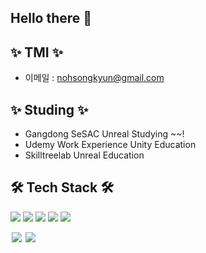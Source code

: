 ## Hello there 👋

## ✨ TMI ✨

- 이메일 : <nohsongkyun@gmail.com>

## ✨ Studing ✨
- Gangdong SeSAC Unreal Studying ~~!
- Udemy Work Experience Unity Education
- Skilltreelab Unreal Education
  
## 🛠 Tech Stack 🛠
  <img src="https://img.shields.io/badge/C-4E3188?style=flat-square&logo=C&logoColor=white"/></a>
  <img src="https://img.shields.io/badge/C++-00599C?style=flat-square&logo=C%2B%2B&logoColor=white"/></a>
  <img src="https://img.shields.io/badge/C%23%20-F03E2F?style=flat-square&logo=C%20Sharp&logoColor=white"/></a>
  <img src="https://img.shields.io/badge/Unreal Engine-7935D2?style=flat-square&logo=UnrealEngine&logoColor=white"/></a>
  <img src="https://img.shields.io/badge/Unity Engine-FE6A1F?style=flat-square&logo=unity&logoColor=white"/></a>
  
  <img src="https://img.shields.io/badge/-C%23%20-black?style=flat&logo=C%20Sharp" style="height : auto; margin-left : 2px; margin-right : 2px;"/>
  <img src="https://img.shields.io/badge/github-181717?style=for-the-badge&logo=github&logoColor=white">
